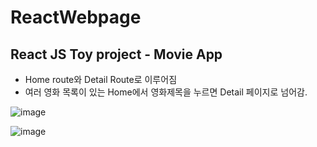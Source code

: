 # ReactWebpage
## React JS Toy project - Movie App

- Home route와 Detail Route로 이루어짐
- 여러 영화 목록이 있는 Home에서 영화제목을 누르면 Detail 페이지로 넘어감.

![image](https://user-images.githubusercontent.com/43459698/147771727-0bb556c7-ae2c-4896-b75a-b232e46b58b9.png)

![image](https://user-images.githubusercontent.com/43459698/147771738-778d1b01-d124-4ccf-a18e-180471a95f28.png)
